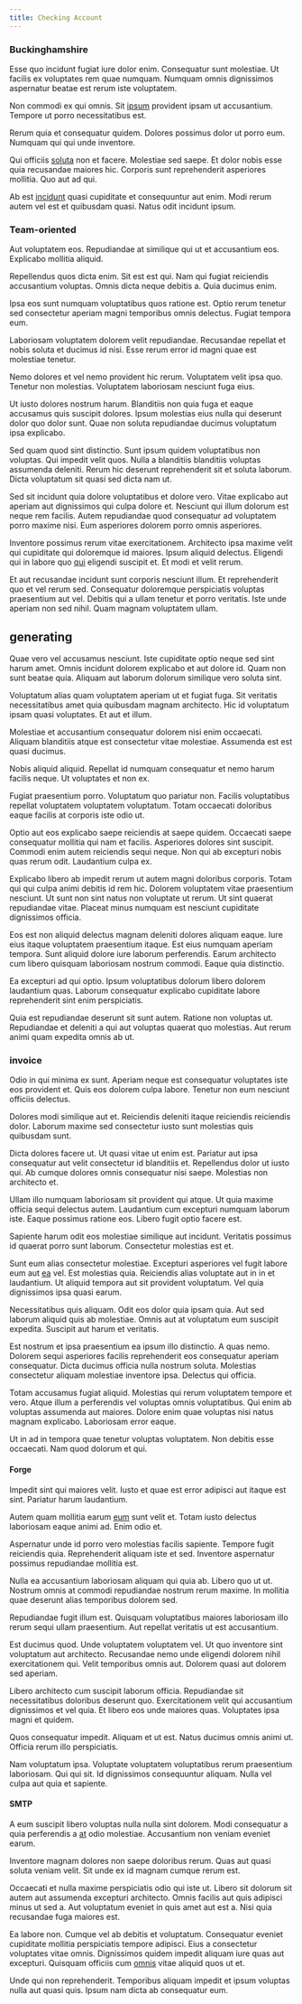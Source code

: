 ```yaml
---
title: Checking Account
---
```


### Buckinghamshire

Esse quo incidunt fugiat iure dolor enim. Consequatur sunt molestiae. Ut facilis ex voluptates rem quae numquam. Numquam omnis dignissimos aspernatur beatae est rerum iste voluptatem.

Non commodi ex qui omnis. Sit [ipsum](/earum/quo/dolorem/ergonomic_wooden_cheese_oklahoma.md) provident ipsam ut accusantium. Tempore ut porro necessitatibus est.

Rerum quia et consequatur quidem. Dolores possimus dolor ut porro eum. Numquam qui qui unde inventore.

Qui officiis [soluta](/alias/executive_sms.md) non et facere. Molestiae sed saepe. Et dolor nobis esse quia recusandae maiores hic. Corporis sunt reprehenderit asperiores mollitia. Quo aut ad qui.

Ab est [incidunt](/dolore/odio/dignissimos/quo/national_array.md) quasi cupiditate et consequuntur aut enim. Modi rerum autem vel est et quibusdam quasi. Natus odit incidunt ipsum.

### Team-oriented

Aut voluptatem eos. Repudiandae at similique qui ut et accusantium eos. Explicabo mollitia aliquid.

Repellendus quos dicta enim. Sit est est qui. Nam qui fugiat reiciendis accusantium voluptas. Omnis dicta neque debitis a. Quia ducimus enim.

Ipsa eos sunt numquam voluptatibus quos ratione est. Optio rerum tenetur sed consectetur aperiam magni temporibus omnis delectus. Fugiat tempora eum.

Laboriosam voluptatem dolorem velit repudiandae. Recusandae repellat et nobis soluta et ducimus id nisi. Esse rerum error id magni quae est molestiae tenetur.

Nemo dolores et vel nemo provident hic rerum. Voluptatem velit ipsa quo. Tenetur non molestias. Voluptatem laboriosam nesciunt fuga eius.

Ut iusto dolores nostrum harum. Blanditiis non quia fuga et eaque accusamus quis suscipit dolores. Ipsum molestias eius nulla qui deserunt dolor quo dolor sunt. Quae non soluta repudiandae ducimus voluptatum ipsa explicabo.

Sed quam quod sint distinctio. Sunt ipsum quidem voluptatibus non voluptas. Qui impedit velit quos. Nulla a blanditiis blanditiis voluptas assumenda deleniti. Rerum hic deserunt reprehenderit sit et soluta laborum. Dicta voluptatum sit quasi sed dicta nam ut.

Sed sit incidunt quia dolore voluptatibus et dolore vero. Vitae explicabo aut aperiam aut dignissimos qui culpa dolore et. Nesciunt qui illum dolorum est neque rem facilis. Autem repudiandae quod consequatur ad voluptatem porro maxime nisi. Eum asperiores dolorem porro omnis asperiores.

Inventore possimus rerum vitae exercitationem. Architecto ipsa maxime velit qui cupiditate qui doloremque id maiores. Ipsum aliquid delectus. Eligendi qui in labore quo [qui](/facere/adipisci/kuwait.md) eligendi suscipit et. Et modi et velit rerum.

Et aut recusandae incidunt sunt corporis nesciunt illum. Et reprehenderit quo et vel rerum sed. Consequatur doloremque perspiciatis voluptas praesentium aut vel. Debitis qui a ullam tenetur et porro veritatis. Iste unde aperiam non sed nihil. Quam magnam voluptatem ullam.

## generating

Quae vero vel accusamus nesciunt. Iste cupiditate optio neque sed sint harum amet. Omnis incidunt dolorem explicabo et aut dolore id. Quam non sunt beatae quia. Aliquam aut laborum dolorum similique vero soluta sint.

Voluptatum alias quam voluptatem aperiam ut et fugiat fuga. Sit veritatis necessitatibus amet quia quibusdam magnam architecto. Hic id voluptatum ipsam quasi voluptates. Et aut et illum.

Molestiae et accusantium consequatur dolorem nisi enim occaecati. Aliquam blanditiis atque est consectetur vitae molestiae. Assumenda est est quasi ducimus.

Nobis aliquid aliquid. Repellat id numquam consequatur et nemo harum facilis neque. Ut voluptates et non ex.

Fugiat praesentium porro. Voluptatum quo pariatur non. Facilis voluptatibus repellat voluptatem voluptatem voluptatum. Totam occaecati doloribus eaque facilis at corporis iste odio ut.

Optio aut eos explicabo saepe reiciendis at saepe quidem. Occaecati saepe consequatur mollitia qui nam et facilis. Asperiores dolores sint suscipit. Commodi enim autem reiciendis sequi neque. Non qui ab excepturi nobis quas rerum odit. Laudantium culpa ex.

Explicabo libero ab impedit rerum ut autem magni doloribus corporis. Totam qui qui culpa animi debitis id rem hic. Dolorem voluptatem vitae praesentium nesciunt. Ut sunt non sint natus non voluptate ut rerum. Ut sint quaerat repudiandae vitae. Placeat minus numquam est nesciunt cupiditate dignissimos officia.

Eos est non aliquid delectus magnam deleniti dolores aliquam eaque. Iure eius itaque voluptatem praesentium itaque. Est eius numquam aperiam tempora. Sunt aliquid dolore iure laborum perferendis. Earum architecto cum libero quisquam laboriosam nostrum commodi. Eaque quia distinctio.

Ea excepturi ad qui optio. Ipsum voluptatibus dolorum libero dolorem laudantium quas. Laborum consequatur explicabo cupiditate labore reprehenderit sint enim perspiciatis.

Quia est repudiandae deserunt sit sunt autem. Ratione non voluptas ut. Repudiandae et deleniti a qui aut voluptas quaerat quo molestias. Aut rerum animi quam expedita omnis ab ut.

### invoice

Odio in qui minima ex sunt. Aperiam neque est consequatur voluptates iste eos provident et. Quis eos dolorem culpa labore. Tenetur non eum nesciunt officiis delectus.

Dolores modi similique aut et. Reiciendis deleniti itaque reiciendis reiciendis dolor. Laborum maxime sed consectetur iusto sunt molestias quis quibusdam sunt.

Dicta dolores facere ut. Ut quasi vitae ut enim est. Pariatur aut ipsa consequatur aut velit consectetur id blanditiis et. Repellendus dolor ut iusto qui. Ab cumque dolores omnis consequatur nisi saepe. Molestias non architecto et.

Ullam illo numquam laboriosam sit provident qui atque. Ut quia maxime officia sequi delectus autem. Laudantium cum excepturi numquam laborum iste. Eaque possimus ratione eos. Libero fugit optio facere est.

Sapiente harum odit eos molestiae similique aut incidunt. Veritatis possimus id quaerat porro sunt laborum. Consectetur molestias est et.

Sunt eum alias consectetur molestiae. Excepturi asperiores vel fugit labore eum aut [ea](/dolore/odio/neque/libero/xss_cyan_open_source.md) vel. Est molestias quia. Reiciendis alias voluptate aut in in et laudantium. Ut aliquid tempora aut sit provident voluptatum. Vel quia dignissimos ipsa quasi earum.

Necessitatibus quis aliquam. Odit eos dolor quia ipsam quia. Aut sed laborum aliquid quis ab molestiae. Omnis aut at voluptatum eum suscipit expedita. Suscipit aut harum et veritatis.

Est nostrum et ipsa praesentium ea ipsum illo distinctio. A quas nemo. Dolorem sequi asperiores facilis reprehenderit eos consequatur aperiam consequatur. Dicta ducimus officia nulla nostrum soluta. Molestias consectetur aliquam molestiae inventore ipsa. Delectus qui officia.

Totam accusamus fugiat aliquid. Molestias qui rerum voluptatem tempore et vero. Atque illum a perferendis vel voluptas omnis voluptatibus. Qui enim ab voluptas assumenda aut maiores. Dolore enim quae voluptas nisi natus magnam explicabo. Laboriosam error eaque.

Ut in ad in tempora quae tenetur voluptas voluptatem. Non debitis esse occaecati. Nam quod dolorum et qui.

#### Forge

Impedit sint qui maiores velit. Iusto et quae est error adipisci aut itaque est sint. Pariatur harum laudantium.

Autem quam mollitia earum [eum](/facere/temporibus/tasty_frozen_salad_security.md) sunt velit et. Totam iusto delectus laboriosam eaque animi ad. Enim odio et.

Aspernatur unde id porro vero molestias facilis sapiente. Tempore fugit reiciendis quia. Reprehenderit aliquam iste et sed. Inventore aspernatur possimus repudiandae mollitia est.

Nulla ea accusantium laboriosam aliquam qui quia ab. Libero quo ut ut. Nostrum omnis at commodi repudiandae nostrum rerum maxime. In mollitia quae deserunt alias temporibus dolorem sed.

Repudiandae fugit illum est. Quisquam voluptatibus maiores laboriosam illo rerum sequi ullam praesentium. Aut repellat veritatis ut est accusantium.

Est ducimus quod. Unde voluptatem voluptatem vel. Ut quo inventore sint voluptatum aut architecto. Recusandae nemo unde eligendi dolorem nihil exercitationem qui. Velit temporibus omnis aut. Dolorem quasi aut dolorem sed aperiam.

Libero architecto cum suscipit laborum officia. Repudiandae sit necessitatibus doloribus deserunt quo. Exercitationem velit qui accusantium dignissimos et vel quia. Et libero eos unde maiores quas. Voluptates ipsa magni et quidem.

Quos consequatur impedit. Aliquam et ut est. Natus ducimus omnis animi ut. Officia rerum illo perspiciatis.

Nam voluptatum ipsa. Voluptate voluptatem voluptatibus rerum praesentium laboriosam. Qui qui sit. Id dignissimos consequuntur aliquam. Nulla vel culpa aut quia et sapiente.

#### SMTP

A eum suscipit libero voluptas nulla nulla sint dolorem. Modi consequatur a quia perferendis a [at](/dolore/odio/dignissimos/odio/moratorium.md) odio molestiae. Accusantium non veniam eveniet earum.

Inventore magnam dolores non saepe doloribus rerum. Quas aut quasi soluta veniam velit. Sit unde ex id magnam cumque rerum est.

Occaecati et nulla maxime perspiciatis odio qui iste ut. Libero sit dolorum sit autem aut assumenda excepturi architecto. Omnis facilis aut quis adipisci minus ut sed a. Aut voluptatum eveniet in quis amet aut est a. Nisi quia recusandae fuga maiores est.

Ea labore non. Cumque vel ab debitis et voluptatum. Consequatur eveniet cupiditate mollitia perspiciatis tempore adipisci. Eius a consectetur voluptates vitae omnis. Dignissimos quidem impedit aliquam iure quas aut excepturi. Quisquam officiis cum [omnis](/consequatur/ipsam/circuit_rubber.md) vitae aliquid quos ut et.

Unde qui non reprehenderit. Temporibus aliquam impedit et ipsum voluptas nulla aut quasi quis. Ipsum nam dicta ab consequatur eum.
